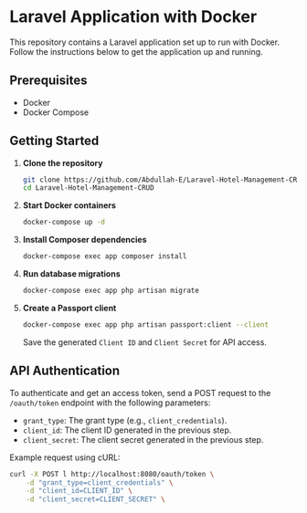 # Laravel Application with Docker

This repository contains a Laravel application set up to run with Docker. Follow the instructions below to get the application up and running.

## Prerequisites

- Docker
- Docker Compose

## Getting Started

1. **Clone the repository**

    ```sh
    git clone https://github.com/Abdullah-E/Laravel-Hotel-Management-CRUD.git
    cd Laravel-Hotel-Management-CRUD
    ```

2. **Start Docker containers**

    ```sh
    docker-compose up -d
    ```


3. **Install Composer dependencies**

    ```sh
    docker-compose exec app composer install
    ```

4. **Run database migrations**

    ```sh
    docker-compose exec app php artisan migrate
    ```

5. **Create a Passport client**

    ```sh
    docker-compose exec app php artisan passport:client --client
    ```

    Save the generated `Client ID` and `Client Secret` for API access.

## API Authentication

To authenticate and get an access token, send a POST request to the `/oauth/token` endpoint with the following parameters:

- `grant_type`: The grant type (e.g., `client_credentials`).
- `client_id`: The client ID generated in the previous step.
- `client_secret`: The client secret generated in the previous step.

Example request using cURL:

```sh
curl -X POST l http://localhost:8080/oauth/token \
    -d "grant_type=client_credentials" \
    -d "client_id=CLIENT_ID" \
    -d "client_secret=CLIENT_SECRET" \
